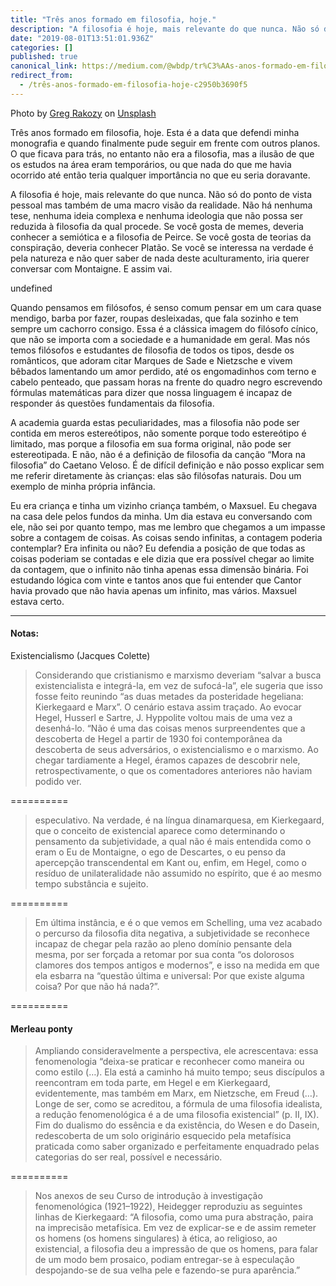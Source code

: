 ```yaml
---
title: "Três anos formado em filosofia, hoje."
description: "A filosofia é hoje, mais relevante do que nunca. Não só do ponto de vista pessoal mas também de uma macro visão da realidade. Não há…"
date: "2019-08-01T13:51:01.936Z"
categories: []
published: true
canonical_link: https://medium.com/@wbdp/tr%C3%AAs-anos-formado-em-filosofia-hoje-c2950b3690f5
redirect_from:
  - /três-anos-formado-em-filosofia-hoje-c2950b3690f5
---
```


Photo by [Greg Rakozy](https://unsplash.com/@grakozy?utm_source=medium&utm_medium=referral) on [Unsplash](https://unsplash.com?utm_source=medium&utm_medium=referral)

Três anos formado em filosofia, hoje. Esta é a data que defendi minha monografia e quando finalmente pude seguir em frente com outros planos. O que ficava para trás, no entanto não era a filosofia, mas a ilusão de que os estudos na área eram temporários, ou que nada do que me havia ocorrido até então teria qualquer importância no que eu seria doravante.

A filosofia é hoje, mais relevante do que nunca. Não só do ponto de vista pessoal mas também de uma macro visão da realidade. Não há nenhuma tese, nenhuma ideia complexa e nenhuma ideologia que não possa ser reduzida à filosofia da qual procede. Se você gosta de memes, deveria conhecer a semiótica e a filosofia de Peirce. Se você gosta de teorias da conspiração, deveria conhecer Platão. Se você se interessa na verdade é pela natureza e não quer saber de nada deste aculturamento, iria querer conversar com Montaigne. E assim vai.

undefined

Quando pensamos em filósofos, é senso comum pensar em um cara quase mendigo, barba por fazer, roupas desleixadas, que fala sozinho e tem sempre um cachorro consigo. Essa é a clássica imagem do filósofo cínico, que não se importa com a sociedade e a humanidade em geral. Mas nós temos filósofos e estudantes de filosofia de todos os tipos, desde os românticos, que adoram citar Marques de Sade e Nietzsche e vivem bêbados lamentando um amor perdido, até os engomadinhos com terno e cabelo penteado, que passam horas na frente do quadro negro escrevendo fórmulas matemáticas para dizer que nossa linguagem é incapaz de responder ás questões fundamentais da filosofia.

A academia guarda estas peculiaridades, mas a filosofia não pode ser contida em meros estereótipos, não somente porque todo estereótipo é limitado, mas porque a filosofia em sua forma original, não pode ser estereotipada. E não, não é a definição de filosofia da canção “Mora na filosofia” do Caetano Veloso. É de difícil definição e não posso explicar sem me referir diretamente às crianças: elas são filósofas naturais. Dou um exemplo de minha própria infância.

Eu era criança e tinha um vizinho criança também, o Maxsuel. Eu chegava na casa dele pelos fundos da minha. Um dia estava eu conversando com ele, não sei por quanto tempo, mas me lembro que chegamos a um impasse sobre a contagem de coisas. As coisas sendo infinitas, a contagem poderia contemplar? Era infinita ou não? Eu defendia a posição de que todas as coisas poderiam se contadas e ele dizia que era possível chegar ao limite da contagem, que o infinito não tinha apenas essa dimensão binária. Foi estudando lógica com vinte e tantos anos que fui entender que Cantor havia provado que não havia apenas um infinito, mas vários. Maxsuel estava certo.

---

#### Notas:

Existencialismo (Jacques Colette)

> Considerando que cristianismo e marxismo deveriam “salvar a busca existencialista e integrá-la, em vez de sufocá-la”, ele sugeria que isso fosse feito reunindo “as duas metades da posteridade hegeliana: Kierkegaard e Marx”. O cenário estava assim traçado. Ao evocar Hegel, Husserl e Sartre, J. Hyppolite voltou mais de uma vez a desenhá-lo. “Não é uma das coisas menos surpreendentes que a descoberta de Hegel a partir de 1930 foi contemporânea da descoberta de seus adversários, o existencialismo e o marxismo. Ao chegar tardiamente a Hegel, éramos capazes de descobrir nele, retrospectivamente, o que os comentadores anteriores não haviam podido ver.

\==========

> especulativo. Na verdade, é na língua dinamarquesa, em Kierkegaard, que o conceito de existencial aparece como determinando o pensamento da subjetividade, a qual não é mais entendida como o eram o Eu de Montaigne, o ego de Descartes, o eu penso da apercepção transcendental em Kant ou, enfim, em Hegel, como o resíduo de unilateralidade não assumido no espírito, que é ao mesmo tempo substância e sujeito.

\==========

> Em última instância, e é o que vemos em Schelling, uma vez acabado o percurso da filosofia dita negativa, a subjetividade se reconhece incapaz de chegar pela razão ao pleno domínio pensante dela mesma, por ser forçada a retomar por sua conta “os dolorosos clamores dos tempos antigos e modernos”, e isso na medida em que ela esbarra na “questão última e universal: Por que existe alguma coisa? Por que não há nada?”.

\==========

#### Merleau ponty

> Ampliando consideravelmente a perspectiva, ele acrescentava: essa fenomenologia “deixa-se praticar e reconhecer como maneira ou como estilo (…). Ela está a caminho há muito tempo; seus discípulos a reencontram em toda parte, em Hegel e em Kierkegaard, evidentemente, mas também em Marx, em Nietzsche, em Freud (…). Longe de ser, como se acreditou, a fórmula de uma filosofia idealista, a redução fenomenológica é a de uma filosofia existencial” (p. II, IX). Fim do dualismo do essência e da existência, do Wesen e do Dasein, redescoberta de um solo originário esquecido pela metafísica praticada como saber organizado e perfeitamente enquadrado pelas categorias do ser real, possível e necessário.

\==========

> Nos anexos de seu Curso de introdução à investigação fenomenológica (1921–1922), Heidegger reproduziu as seguintes linhas de Kierkegaard: “A filosofia, como uma pura abstração, paira na imprecisão metafísica. Em vez de explicar-se e de assim remeter os homens (os homens singulares) à ética, ao religioso, ao existencial, a filosofia deu a impressão de que os homens, para falar de um modo bem prosaico, podiam entregar-se à especulação despojando-se de sua velha pele e fazendo-se pura aparência.”
